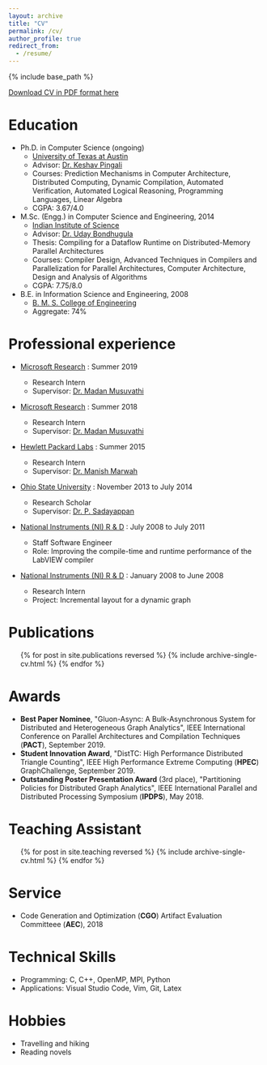 ```yaml
---
layout: archive
title: "CV"
permalink: /cv/
author_profile: true
redirect_from:
  - /resume/
---
```


{% include base_path %}

[Download CV in PDF format here](https://www.cs.utexas.edu/~roshan/cv.pdf)

Education
======
* Ph.D. in Computer Science (ongoing)
  * [University of Texas at Austin](http://www.cs.utexas.edu/)
  * Advisor: [Dr. Keshav Pingali](http://www.cs.utexas.edu/~pingali/)
  * Courses: Prediction Mechanisms in Computer Architecture, Distributed Computing, Dynamic Compilation, Automated Verification, Automated Logical Reasoning, Programming Languages, Linear Algebra
  * CGPA: 3.67/4.0
* M.Sc. (Engg.) in Computer Science and Engineering, 2014
  * [Indian Institute of Science](http://www.csa.iisc.ernet.in/)
  * Advisor: [Dr. Uday Bondhugula](http://drona.csa.iisc.ernet.in/~uday/)
  * Thesis: Compiling for a Dataflow Runtime on Distributed-Memory Parallel Architectures
  * Courses: Compiler Design, Advanced Techniques in Compilers and Parallelization for Parallel Architectures, Computer Architecture, Design and Analysis of Algorithms
  * CGPA: 7.75/8.0
* B.E. in Information Science and Engineering, 2008
  * [B. M. S. College of Engineering](http://www.bmsce.in/)
  * Aggregate: 74%
  
Professional experience
======
* [Microsoft Research](https://www.microsoft.com/en-us/research/group/cryptography-research/) : Summer 2019
  * Research Intern 
  * Supervisor: [Dr. Madan Musuvathi](http://www.microsoft.com/en-us/research/people/madanm/)

* [Microsoft Research](https://www.microsoft.com/en-us/research/group/research-in-software-engineering-rise/) : Summer 2018
  * Research Intern 
  * Supervisor: [Dr. Madan Musuvathi](http://www.microsoft.com/en-us/research/people/madanm/)

* [Hewlett Packard Labs](https://www.labs.hpe.com/) : Summer 2015
  * Research Intern
  * Supervisor: [Dr. Manish Marwah](http://marwah.org/)

* [Ohio State University](https://cse.osu.edu/) : November 2013 to July 2014
  * Research Scholar
  * Supervisor: [Dr. P. Sadayappan](http://www.cse.ohio-state.edu/~saday/)

* [National Instruments (NI) R & D](http://www.ni.com/) : July 2008 to July 2011
  * Staff Software Engineer
  * Role: Improving the compile-time and runtime performance of the LabVIEW compiler

* [National Instruments (NI) R & D](http://www.ni.com/) : January 2008 to June 2008
  * Research Intern
  * Project: Incremental layout for a dynamic graph
  
Publications
======
  <ul>{% for post in site.publications reversed %}
    {% include archive-single-cv.html %}
  {% endfor %}</ul>

Awards
======
* **Best Paper Nominee**, "Gluon-Async: A Bulk-Asynchronous System for Distributed and Heterogeneous Graph Analytics", IEEE International Conference on Parallel Architectures and Compilation Techniques (**PACT**), September 2019.
* **Student Innovation Award**, "DistTC: High Performance Distributed Triangle Counting", IEEE High Performance Extreme Computing (**HPEC**) GraphChallenge, September 2019.
* **Outstanding Poster Presentation Award** (3rd place), "Partitioning Policies for Distributed Graph Analytics", IEEE International Parallel and Distributed Processing Symposium (**IPDPS**), May 2018.

Teaching Assistant
======
  <ul>{% for post in site.teaching reversed %}
    {% include archive-single-cv.html %}
  {% endfor %}</ul>

Service
======
* Code Generation and Optimization (**CGO**) Artifact Evaluation Committeee (**AEC**), 2018

Technical Skills
======
* Programming: C, C++, OpenMP, MPI, Python
* Applications: Visual Studio Code, Vim, Git, Latex

Hobbies
======
* Travelling and hiking
* Reading novels

